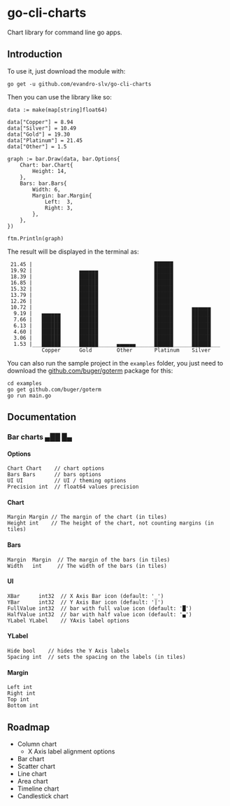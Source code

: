 # go-cli-charts

Chart library for command line go apps.

## Introduction

To use it, just download the module with:

    go get -u github.com/evandro-slv/go-cli-charts

Then you can use the library like so:

    data := make(map[string]float64)
    
    data["Copper"] = 8.94
    data["Silver"] = 10.49
    data["Gold"] = 19.30
    data["Platinum"] = 21.45
    data["Other"] = 1.5
    
    graph := bar.Draw(data, bar.Options{
        Chart: bar.Chart{
            Height: 14,
        },
        Bars: bar.Bars{
            Width: 6,
            Margin: bar.Margin{
                Left:  3,
                Right: 3,
            },
        },
    })
    
    ftm.Println(graph)

The result will be displayed in the terminal as:

     21.45 |                                       ██████               
     19.92 |               ▄▄▄▄▄▄                  ██████               
     18.39 |               ██████                  ██████               
     16.85 |               ██████                  ██████               
     15.32 |               ██████                  ██████               
     13.79 |               ██████                  ██████               
     12.26 |               ██████                  ██████               
     10.72 |               ██████                  ██████      ▄▄▄▄▄▄   
      9.19 |   ▄▄▄▄▄▄      ██████                  ██████      ██████   
      7.66 |   ██████      ██████                  ██████      ██████   
      6.13 |   ██████      ██████                  ██████      ██████   
      4.60 |   ██████      ██████                  ██████      ██████   
      3.06 |   ██████      ██████                  ██████      ██████   
      1.53 |___██████______██████______▄▄▄▄▄▄______██████______██████___
               Copper      Gold        Other       Platinum    Silver   
     
You can also run the sample project in the `examples` folder, you just need to download the [github.com/buger/goterm](goterm) package for this:

    cd examples
    go get github.com/buger/goterm
    go run main.go
          
## Documentation

### Bar charts ▄██ █▄

#### Options

    Chart Chart    // chart options
    Bars Bars      // bars options
    UI UI          // UI / theming options
    Precision int  // float64 values precision

#### Chart

    Margin Margin // The margin of the chart (in tiles)
    Height int    // The height of the chart, not counting margins (in tiles)

#### Bars

    Margin  Margin  // The margin of the bars (in tiles)
    Width   int     // The width of the bars (in tiles)

#### UI

    XBar      int32  // X Axis Bar icon (default: '_')
    YBar      int32  // Y Axis Bar icon (default: '|')
    FullValue int32  // bar with full value icon (default: '█')
    HalfValue int32  // bar with half value icon (default: '▄')
    YLabel YLabel    // YAxis label options

#### YLabel

    Hide bool    // hides the Y Axis labels
    Spacing int  // sets the spacing on the labels (in tiles)

#### Margin

    Left int
    Right int
    Top int
    Bottom int


## Roadmap

- Column chart
    - X Axis label alignment options
- Bar chart
- Scatter chart
- Line chart
- Area chart
- Timeline chart
- Candlestick chart
